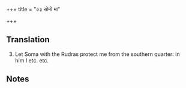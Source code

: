 +++
title = "०३ सोमो मा"

+++
## Translation
3. Let Soma with the Rudras protect me from the southern quarter: in  
him I etc. etc.

## Notes


